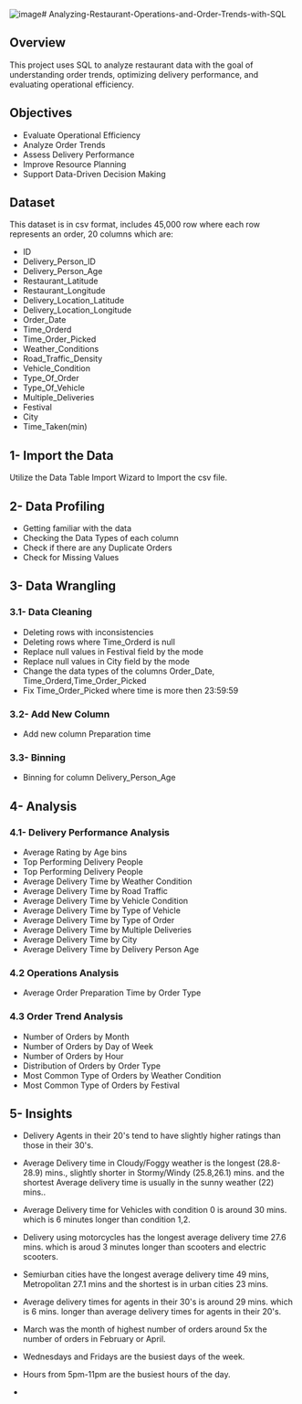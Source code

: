 ![image](https://github.com/user-attachments/assets/8b4b53ee-0468-43c0-8bf4-b8a7f83be99c)# Analyzing-Restaurant-Operations-and-Order-Trends-with-SQL
## Overview
This project uses SQL to analyze restaurant data with the goal of understanding order trends, optimizing delivery performance, and evaluating operational efficiency.
## Objectives
- Evaluate Operational Efficiency
- Analyze Order Trends
- Assess Delivery Performance
- Improve Resource Planning
- Support Data-Driven Decision Making
## Dataset
This dataset is in csv format, includes 45,000 row where each row represents an order, 20 columns which are:
- ID
- Delivery_Person_ID
- Delivery_Person_Age
- Restaurant_Latitude
- Restaurant_Longitude
- Delivery_Location_Latitude
- Delivery_Location_Longitude
- Order_Date
- Time_Orderd
- Time_Order_Picked
- Weather_Conditions
- Road_Traffic_Density
- Vehicle_Condition
- Type_Of_Order
- Type_Of_Vehicle
- Multiple_Deliveries
- Festival
- City
- Time_Taken(min)
## 1- Import the Data
Utilize the Data Table Import Wizard to Import the csv file. 
## 2- Data Profiling
- Getting familiar with the data
- Checking the Data Types of each column
- Check if there are any Duplicate Orders
- Check for Missing Values
## 3- Data Wrangling
### 3.1- Data Cleaning
- Deleting rows with inconsistencies
- Deleting rows where Time_Orderd is null
- Replace null values in Festival field by the mode
- Replace null values in City field by the mode
- Change the data types of the columns Order_Date, Time_Orderd,Time_Order_Picked
- Fix Time_Order_Picked where time is more then 23:59:59
### 3.2- Add New Column
- Add new column Preparation time
### 3.3- Binning
- Binning for column Delivery_Person_Age
## 4- Analysis
### 4.1- Delivery Performance Analysis
- Average Rating by Age bins
- Top Performing Delivery People
- Top Performing Delivery People
- Average Delivery Time by Weather Condition
- Average Delivery Time by Road Traffic
- Average Delivery Time by Vehicle Condition
- Average Delivery Time by Type of Vehicle
- Average Delivery Time by Type of Order
- Average Delivery Time by Multiple Deliveries
- Average Delivery Time by City
- Average Delivery Time by Delivery Person Age
### 4.2 Operations Analysis
- Average Order Preparation Time by Order Type
### 4.3 Order Trend Analysis 
- Number of Orders by Month
- Number of Orders by Day of Week
- Number of Orders by Hour
- Distribution of Orders by Order Type
- Most Common Type of Orders by Weather Condition
- Most Common Type of Orders by Festival
## 5- Insights
- Delivery Agents in their 20's tend to have slightly higher ratings than those in their 30's.
- Average Delivery time in Cloudy/Foggy weather is the longest (28.8-28.9) mins., slightly shorter in Stormy/Windy (25.8,26.1) mins. and the shortest Average delivery time is usually in the sunny weather (22) mins..
- Average Delivery time for Vehicles with condition 0 is around 30 mins. which is 6 minutes longer than condition 1,2.
- Delivery using motorcycles has the longest average delivery time 27.6 mins. which is aroud 3 minutes longer than scooters and electric scooters.
- Semiurban cities have the longest average delivery time 49 mins, Metropolitan 27.1 mins and the shortest is in urban cities 23 mins. 
- Average delivery times for agents in their 30's is around 29 mins. which is 6 mins. longer than average delivery times for agents in their 20's.
- March was the month of highest number of orders around 5x the number of orders in February or April.
- Wednesdays and Fridays are the busiest days of the week.
- Hours from 5pm-11pm are the busiest hours of the day.


- 
